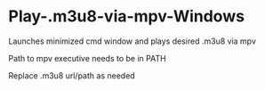 # Play-.m3u8-via-mpv-Windows
Launches minimized cmd window and plays desired .m3u8 via mpv

Path to mpv executive needs to be in PATH

Replace .m3u8 url/path as needed
